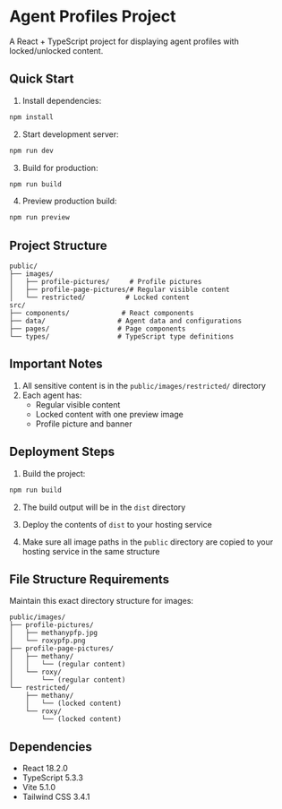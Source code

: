 # Agent Profiles Project

A React + TypeScript project for displaying agent profiles with locked/unlocked content.

## Quick Start

1. Install dependencies:
```bash
npm install
```

2. Start development server:
```bash
npm run dev
```

3. Build for production:
```bash
npm run build
```

4. Preview production build:
```bash
npm run preview
```

## Project Structure

```
public/
├── images/
│   ├── profile-pictures/     # Profile pictures
│   ├── profile-page-pictures/# Regular visible content
│   └── restricted/          # Locked content
src/
├── components/             # React components
├── data/                  # Agent data and configurations
├── pages/                 # Page components
└── types/                 # TypeScript type definitions
```

## Important Notes

1. All sensitive content is in the `public/images/restricted/` directory
2. Each agent has:
   - Regular visible content
   - Locked content with one preview image
   - Profile picture and banner

## Deployment Steps

1. Build the project:
```bash
npm run build
```

2. The build output will be in the `dist` directory

3. Deploy the contents of `dist` to your hosting service

4. Make sure all image paths in the `public` directory are copied to your hosting service in the same structure

## File Structure Requirements

Maintain this exact directory structure for images:
```
public/images/
├── profile-pictures/
│   ├── methanypfp.jpg
│   └── roxypfp.png
├── profile-page-pictures/
│   ├── methany/
│   │   └── (regular content)
│   └── roxy/
│       └── (regular content)
└── restricted/
    ├── methany/
    │   └── (locked content)
    └── roxy/
        └── (locked content)
```

## Dependencies

- React 18.2.0
- TypeScript 5.3.3
- Vite 5.1.0
- Tailwind CSS 3.4.1
